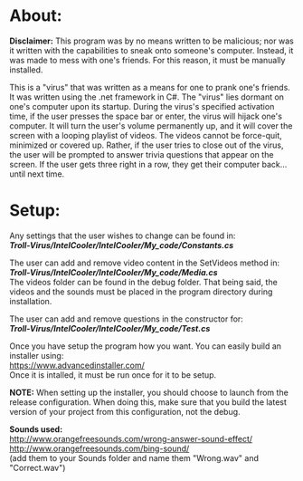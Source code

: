# About:
**Disclaimer:** This program was by no means written to be malicious; nor was it written with the capabilities to sneak onto someone's computer. Instead, it was made to mess with one's friends. For this reason, it must be manually installed.

This is a "virus" that was written as a means for one to prank one's friends. It was written using the .net framework in C#. The "virus" lies dormant on one's computer upon its startup. During the virus's specified activation time, if the user presses the space bar or enter, the virus will hijack one's computer. It will turn the user's volume permanently up, and it will cover the screen with a looping playlist of videos. The videos cannot be force-quit, minimized or covered up. Rather, if the user tries to close out of the virus, the user will be prompted to answer trivia questions that appear on the screen. If the user gets three right in a row, they get their computer back... until next time.

# Setup:
Any settings that the user wishes to change can be found in: <br />
***Troll-Virus/IntelCooler/IntelCooler/My_code/Constants.cs***

The user can add and remove video content in the SetVideos method in: <br />
***Troll-Virus/IntelCooler/IntelCooler/My_code/Media.cs*** <br />
The videos folder can be found in the debug folder. That being said, the videos and the sounds must be placed in the program directory during installation.

The user can add and remove questions in the constructor for: <br />
***Troll-Virus/IntelCooler/IntelCooler/My_code/Test.cs***

Once you have setup the program how you want. You can easily build an installer using: <br />
https://www.advancedinstaller.com/ <br />
Once it is intalled, it must be run once for it to be setup. <br />

**NOTE:** When setting up the installer, you should choose to launch from the release configuration. When doing this, make sure that you build the latest version of your project from this configuration, not the debug.

**Sounds used:** <br />
http://www.orangefreesounds.com/wrong-answer-sound-effect/ <br />
http://www.orangefreesounds.com/bing-sound/ <br />
(add them to your Sounds folder and name them "Wrong.wav" and "Correct.wav")
